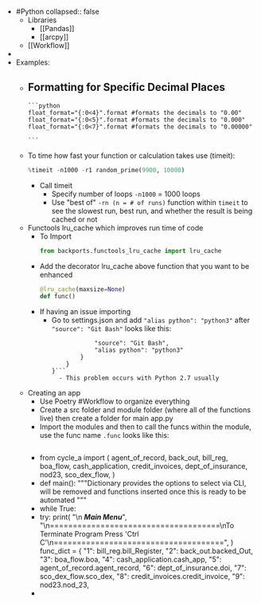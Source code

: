 - #Python
  collapsed:: false
	- Libraries
		- [[Pandas]]
		- [[arcpy]]
	- [[Workflow]]
-
- Examples:
	- Formatting for Specific Decimal Places
		-
		  ```python
		  float_format="{:0<4}".format #formats the decimals to "0.00"
		  float_format="{:0<5}".format #formats the decimals to "0.000"
		  float_format="{:0<7}".format #formats the decimals to "0.00000"
		  
		  ```
	- To time how fast your function or calculation takes use (timeit):
	  ```python
	  %timeit -n1000 -r1 random_prime(9900, 10000)
	  ```
		- Call timeit
			- Specify number of loops `-n1000` = 1000 loops
			- Use "best of" `-rn (n = # of runs)` function within `timeit` to see the slowest run, best run, and whether the result is being cached or not
	- Functools lru_cache which improves run time of code
		- To Import
		  ```python
		  from backports.functools_lru_cache import lru_cache
		  ```
		- Add the decorator lru_cache above function that you want to be enhanced 
		  ```python
		  @lru_cache(maxsize=None)
		  def func()
		  ```
		- If having an issue importing
			- Go to settings.json and add `"alias python": "python3"` after `"source": "Git Bash"` looks like this:
			  ```        "Git Bash": {
			              "source": "Git Bash",
			              "alias python": "python3"
			          }
			      }
			  }```
				- This problem occurs with Python 2.7 usually
	- Creating an app
		- Use Poetry #Workflow to organize everything
		- Create a src folder and module folder (where all of the functions live) then create a folder for main app.py
		- Import the modules and then to call the funcs within the module, use the func name `.func` looks like this:
		  ```python
		  
		  ```
		- from cycle_a import (
		    agent_of_record,
		    back_out,
		    bill_reg,
		    boa_flow,
		    cash_application,
		    credit_invoices,
		    dept_of_insurance,
		    nod23,
		    sco_dex_flow,
		  )
		- def main():
		    """Dictionary provides the options to select via CLI, will be removed and functions inserted
		    once this is ready to be automated
		    """
		- while True:
		- try:
		            print(
		                "\n         *****Main Menu*****",
		                "\n=====================================\nTo Terminate Program Press 'Ctrl   C'\n=====================================",
		            )
		            func_dict = {
		                "1": bill_reg.bill_Register,
		                "2": back_out.backed_Out,
		                "3": boa_flow.boa,
		                "4": cash_application.cash_app,
		                "5": agent_of_record.agent_record,
		                "6": dept_of_insurance.doi,
		                "7": sco_dex_flow.sco_dex,
		                "8": credit_invoices.credit_invoice,
		                "9": nod23.nod_23,
		-